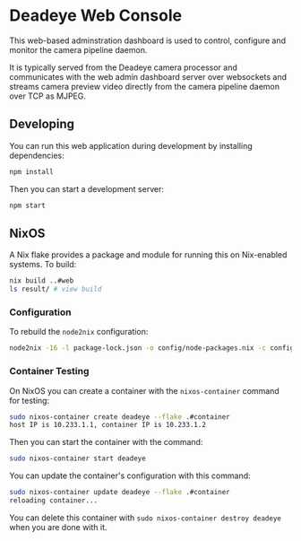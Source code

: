 # Deadeye Web Console

This web-based adminstration dashboard is used to control, configure and monitor the camera pipeline daemon.

It is typically served from the Deadeye camera processor and  communicates with the web admin dashboard server over websockets and streams camera preview video directly from the camera pipeline daemon over TCP as MJPEG.

## Developing

You can run this web application during development by installing dependencies:

```sh
npm install
```

Then you can start a development server:

```sh
npm start
```

## NixOS

A Nix flake provides a package and module for running this on Nix-enabled systems. To build:

```sh
nix build ..#web
ls result/ # view build
```

### Configuration

To rebuild the `node2nix` configuration:

```sh
node2nix -16 -l package-lock.json -o config/node-packages.nix -c config/default.nix -e config/node-env.nix
```

### Container Testing

On NixOS you can create a container with the `nixos-container` command for testing:

```sh
sudo nixos-container create deadeye --flake .#container
host IP is 10.233.1.1, container IP is 10.233.1.2
```

Then you can start the container with the command:

```sh
sudo nixos-container start deadeye
```

You can update the container's configuration with this command:

```sh
sudo nixos-container update deadeye --flake .#container
reloading container...
```

You can delete this container with `sudo nixos-container destroy deadeye` when you are done with it.